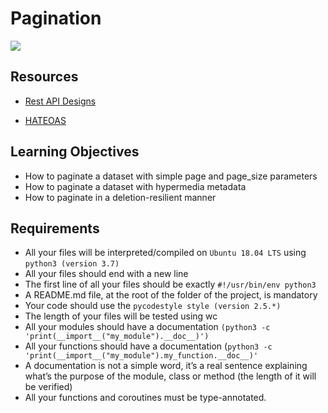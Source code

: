 # Pagination

![](https://www.seoptimer.com/blog/wp-content/uploads/2019/07/pagination.png)

## Resources

- [Rest API Designs](https://www.moesif.com/blog/technical/api-design/REST-API-Design-Filtering-Sorting-and-Pagination/#pagination)

- [HATEOAS](https://en.wikipedia.org/wiki/HATEOAS)

## Learning Objectives

- How to paginate a dataset with simple page and page_size parameters
- How to paginate a dataset with hypermedia metadata
- How to paginate in a deletion-resilient manner

## Requirements

- All your files will be interpreted/compiled on `Ubuntu 18.04 LTS` using `python3 (version 3.7)`
- All your files should end with a new line
- The first line of all your files should be exactly `#!/usr/bin/env python3`
- A README.md file, at the root of the folder of the project, is mandatory
- Your code should use the `pycodestyle style (version 2.5.*)`
- The length of your files will be tested using wc
- All your modules should have a documentation `(python3 -c 'print(__import__("my_module").__doc__)')`
- All your functions should have a documentation (`python3 -c 'print(__import__("my_module").my_function.__doc__)'`
- A documentation is not a simple word, it’s a real sentence explaining what’s the purpose of the module, class or method (the length of it will be verified)
- All your functions and coroutines must be type-annotated.
